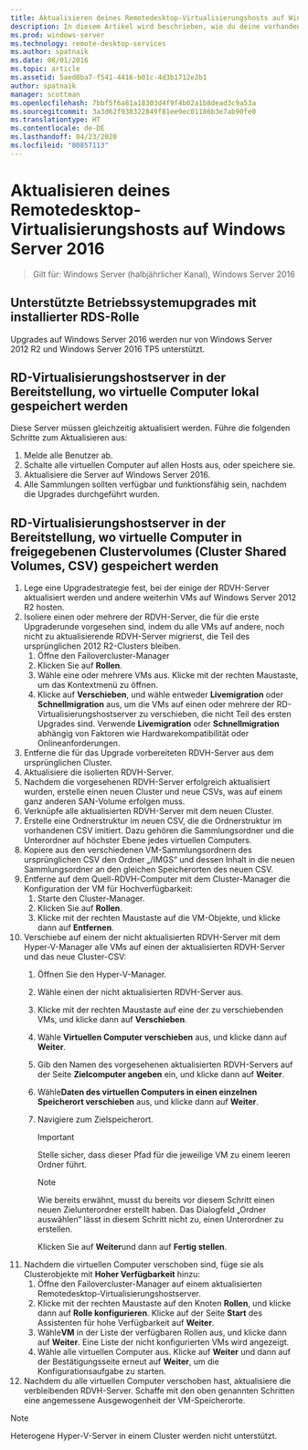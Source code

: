 ```yaml
---
title: Aktualisieren deines Remotedesktop-Virtualisierungshosts auf Windows Server 2016
description: In diesem Artikel wird beschrieben, wie du deine vorhandenen Bereitstellungen der Remotedesktopdienste auf Windows Server 2016 aktualisierst.
ms.prod: windows-server
ms.technology: remote-desktop-services
ms.author: spatnaik
ms.date: 08/01/2016
ms.topic: article
ms.assetid: 5aed8ba7-f541-4416-b01c-4d3b1712e2b1
author: spatnaik
manager: scottman
ms.openlocfilehash: 7bbf5f6a81a18303d4f9f4b02a1b8dead3c9a53a
ms.sourcegitcommit: 3a3d62f938322849f81ee9ec01186b3e7ab90fe0
ms.translationtype: HT
ms.contentlocale: de-DE
ms.lasthandoff: 04/23/2020
ms.locfileid: "80857113"
---
```

# <a name="upgrading-your-remote-desktop-virtualization-host-to-windows-server-2016"></a>Aktualisieren deines Remotedesktop-Virtualisierungshosts auf Windows Server 2016

>Gilt für: Windows Server (halbjährlicher Kanal), Windows Server 2016

## <a name="supported-os-upgrades-with-rds-role-installed"></a>Unterstützte Betriebssystemupgrades mit installierter RDS-Rolle
Upgrades auf Windows Server 2016 werden nur von Windows Server 2012 R2 und Windows Server 2016 TP5 unterstützt.

## <a name="rd-virtualization-host-servers-in-the-deployment-where-vms-are-stored-locally"></a>RD-Virtualisierungshostserver in der Bereitstellung, wo virtuelle Computer lokal gespeichert werden
Diese Server müssen gleichzeitig aktualisiert werden. Führe die folgenden Schritte zum Aktualisieren aus:

1. Melde alle Benutzer ab.
1. Schalte alle virtuellen Computer auf allen Hosts aus, oder speichere sie. 
1. Aktualisiere die Server auf Windows Server 2016. 
1. Alle Sammlungen sollten verfügbar und funktionsfähig sein, nachdem die Upgrades durchgeführt wurden.      

## <a name="rd-virtualization-host-servers-in-the-deployment-where-vms-are-stored-in-cluster-shared-volumes-csv"></a>RD-Virtualisierungshostserver in der Bereitstellung, wo virtuelle Computer in freigegebenen Clustervolumes (Cluster Shared Volumes, CSV) gespeichert werden 

1. Lege eine Upgradestrategie fest, bei der einige der RDVH-Server aktualisiert werden und andere weiterhin VMs auf Windows Server 2012 R2 hosten.  
2. Isoliere einen oder mehrere der RDVH-Server, die für die erste Upgraderunde vorgesehen sind, indem du alle VMs auf andere, noch nicht zu aktualisierende RDVH-Server migrierst, die Teil des ursprünglichen 2012 R2-Clusters bleiben.
    1. Öffne den Failovercluster-Manager 
    1. Klicken Sie auf **Rollen**. 
    1. Wähle eine oder mehrere VMs aus. Klicke mit der rechten Maustaste, um das Kontextmenü zu öffnen. 
    1. Klicke auf **Verschieben**, und wähle entweder **Livemigration** oder **Schnellmigration** aus, um die VMs auf einen oder mehrere der RD-Virtualisierungshostserver zu verschieben, die nicht Teil des ersten Upgrades sind. Verwende **Livemigration** oder **Schnellmigration** abhängig von Faktoren wie Hardwarekompatibilität oder Onlineanforderungen. 
3. Entferne die für das Upgrade vorbereiteten RDVH-Server aus dem ursprünglichen Cluster. 
4. Aktualisiere die isolierten RDVH-Server. 
5. Nachdem die vorgesehenen RDVH-Server erfolgreich aktualisiert wurden, erstelle einen neuen Cluster und neue CSVs, was auf einem ganz anderen SAN-Volume erfolgen muss.
6. Verknüpfe alle aktualisierten RDVH-Server mit dem neuen Cluster. 
7. Erstelle eine Ordnerstruktur im neuen CSV, die die Ordnerstruktur im vorhandenen CSV imitiert. Dazu gehören die Sammlungsordner und die Unterordner auf höchster Ebene jedes virtuellen Computers. 
8. Kopiere aus den verschiedenen VM-Sammlungsordnern des ursprünglichen CSV den Ordner „/IMGS“ und dessen Inhalt in die neuen Sammlungsordner an den gleichen Speicherorten des neuen CSV. 
9. Entferne auf dem Quell-RDVH-Computer mit dem Cluster-Manager die Konfiguration der VM für Hochverfügbarkeit:
    1. Starte den Cluster-Manager. 
    1. Klicken Sie auf **Rollen**. 
    1. Klicke mit der rechten Maustaste auf die VM-Objekte, und klicke dann auf **Entfernen**. 
10. Verschiebe auf einem der nicht aktualisierten RDVH-Server mit dem Hyper-V-Manager alle VMs auf einen der aktualisierten RDVH-Server und das neue Cluster-CSV:
    1. Öffnen Sie den Hyper-V-Manager. 
    2. Wähle einen der nicht aktualisierten RDVH-Server aus. 
    3. Klicke mit der rechten Maustaste auf eine der zu verschiebenden VMs, und klicke dann auf **Verschieben**. 
    4. Wähle **Virtuellen Computer verschieben** aus, und klicke dann auf **Weiter**. 
    5. Gib den Namen des vorgesehenen aktualisierten RDVH-Servers auf der Seite **Zielcomputer angeben** ein, und klicke dann auf **Weiter**. 
    6. Wähle**Daten des virtuellen Computers in einen einzelnen Speicherort verschieben** aus, und klicke dann auf **Weiter**. 
    7. Navigiere zum Zielspeicherort. 
       > [!IMPORTANT]
       > Stelle sicher, dass dieser Pfad für die jeweilige VM zu einem leeren Ordner führt. 

       > [!NOTE]
       > Wie bereits erwähnt, musst du bereits vor diesem Schritt einen neuen Zielunterordner erstellt haben. Das Dialogfeld „Ordner auswählen“ lässt in diesem Schritt nicht zu, einen Unterordner zu erstellen. 
    
       Klicken Sie auf **Weiter**und dann auf **Fertig stellen**. 
11. Nachdem die virtuellen Computer verschoben sind, füge sie als Clusterobjekte mit **Hoher Verfügbarkeit** hinzu:
     1. Öffne den Failovercluster-Manager auf einem aktualisierten Remotedesktop-Virtualisierungshostserver. 
     1. Klicke mit der rechten Maustaste auf den Knoten **Rollen**, und klicke dann auf **Rolle konfigurieren**. Klicke auf der Seite **Start** des Assistenten für hohe Verfügbarkeit auf **Weiter**. 
     1. Wähle**VM** in der Liste der verfügbaren Rollen aus, und klicke dann auf **Weiter**. Eine Liste der nicht konfigurierten VMs wird angezeigt. 
     1. Wähle alle virtuellen Computer aus. Klicke auf **Weiter** und dann auf der Bestätigungsseite erneut auf **Weiter**, um die Konfigurationsaufgabe zu starten.  
12. Nachdem du alle virtuellen Computer verschoben hast, aktualisiere die verbleibenden RDVH-Server. Schaffe mit den oben genannten Schritten eine angemessene Ausgewogenheit der VM-Speicherorte.

> [!NOTE]  
> Heterogene Hyper-V-Server in einem Cluster werden nicht unterstützt. 
